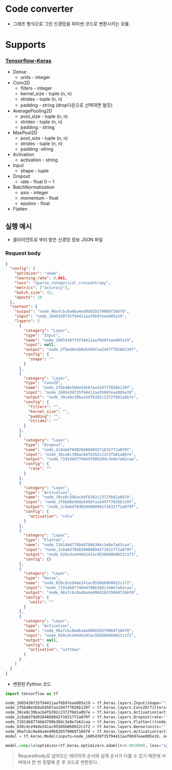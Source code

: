 # Code converter
- 그래프 형식으로 그린 신경망을 파이썬 코드로 변환시키는 모듈.

# Supports
### [Tensorflow-Keras](https://www.tensorflow.org/?hl=ko)
  - Dense
    - units - integer
  - Conv2D
    - filters - integer
    - kernel_size - tuple (n, n)
    - strides - tuple (n, n)
    - padding - string (drop다운으로 선택하면 될듯)
  - AveragePooling2D
    - pool_size - tuple (n, n)
    - strides - tuple (n, n)
    - padding - string
  - MaxPool2D
    - pool_size - tuple (n, n)
    - strides - tuple (n, n)
    - padding -string
  - Activation
    - activation - string
  - Input
    - shape - tuple
  - Dropout
    - rate - float 0 ~ 1
  - BatchNormalization
    - axis - integer
    - momentum - float
    - epsilon - float
  - Flatten


## 실행 예시
- 클라이언트로 부터 받은 신경망 정보 JSON 파일

### Request body
```json
{
  "config": {
    "optimizer": "adam",
    "learning_rate": 0.001,
    "loss": "sparse_categorical_crossentropy",
    "metrics": ["accuracy"],
    "batch_size": 32,
    "epochs": 10
  },
  "content": {
    "output": "node_96afcbc0a4ba4ed9b02b579068f166f0",
    "input": "node_1605430f35f94411aaf6b97eae005e19",
    "layers": [
      {
        "category": "Layer",
        "type": "Input",
        "name": "node_1605430f35f94411aaf6b97eae005e19",
        "input": null,
        "output": "node_2fbbd8e5b0a5456faa2d47f7026b139f",
        "config": {
          "shape": ""
        }
      },
      {
        "category": "Layer",
        "type": "Conv2D",
        "name": "node_2fbbd8e5b0a5456faa2d47f7026b139f",
        "input": "node_1605430f35f94411aaf6b97eae005e19",
        "output": "node_39ce8c39bacb4fb392c2372fb81a0b7e",
        "config": {
          "filters": "",
          "kernel_size": "",
          "padding": "",
          "strides": ""
        }
      },
      {
        "category": "Layer",
        "type": "Dropout",
        "name": "node_2c8a6d78d0204888942f16317f2a079f",
        "input": "node_39ce8c39bacb4fb392c2372fb81a0b7e",
        "output": "node_71914b8774b64700b38dc3e8e7a62caa",
        "config": {
          "rate": ""
        }
      },
      {
        "category": "Layer",
        "type": "Activation",
        "name": "node_39ce8c39bacb4fb392c2372fb81a0b7e",
        "input": "node_2fbbd8e5b0a5456faa2d47f7026b139f",
        "output": "node_2c8a6d78d0204888942f16317f2a079f",
        "config": {
          "activation": "relu"
        }
      },
      {
        "category": "Layer",
        "type": "Flatten",
        "name": "node_71914b8774b64700b38dc3e8e7a62caa",
        "input": "node_2c8a6d78d0204888942f16317f2a079f",
        "output": "node_020cdce94de241ac9556bb0b0022c1f2",
        "config": {}
      },
      {
        "category": "Layer",
        "type": "Dense",
        "name": "node_020cdce94de241ac9556bb0b0022c1f2",
        "input": "node_71914b8774b64700b38dc3e8e7a62caa",
        "output": "node_96afcbc0a4ba4ed9b02b579068f166f0",
        "config": {
          "units": ""
        }
      },
      {
        "category": "Layer",
        "type": "Activation",
        "name": "node_96afcbc0a4ba4ed9b02b579068f166f0",
        "input": "node_020cdce94de241ac9556bb0b0022c1f2",
        "output": null,
        "config": {
          "activation": "softmax"
        }
      }
    ]
  }
}

```

- 변환된 Python 코드
```python
import tensorflow as tf

node_1605430f35f94411aaf6b97eae005e19 = tf.keras.layers.Input(shape="")
node_2fbbd8e5b0a5456faa2d47f7026b139f = tf.keras.layers.Conv2D(filters="", kernel_size="", padding="", strides="")(node_1605430f35f94411aaf6b97eae005e19)
node_39ce8c39bacb4fb392c2372fb81a0b7e = tf.keras.layers.Activation(activation="relu")(node_2fbbd8e5b0a5456faa2d47f7026b139f)
node_2c8a6d78d0204888942f16317f2a079f = tf.keras.layers.Dropout(rate="")(node_39ce8c39bacb4fb392c2372fb81a0b7e)
node_71914b8774b64700b38dc3e8e7a62caa = tf.keras.layers.Flatten()(node_2c8a6d78d0204888942f16317f2a079f)
node_020cdce94de241ac9556bb0b0022c1f2 = tf.keras.layers.Dense(units="")(node_71914b8774b64700b38dc3e8e7a62caa)
node_96afcbc0a4ba4ed9b02b579068f166f0 = tf.keras.layers.Activation(activation="softmax")(node_020cdce94de241ac9556bb0b0022c1f2)
model = tf.keras.Model(inputs=node_1605430f35f94411aaf6b97eae005e19, outputs=node_96afcbc0a4ba4ed9b02b579068f166f0)

model.compile(optimizer=tf.keras.optimizers.adam(lr=0.001000), loss="sparse_categorical_crossentropy", metrics=["accuracy"])

```

> Requestbody로 넘어오는 레이어의 순서와 실제 순서가 다를 수 있기 때문에 서버에서 한 번 정렬해 준 후 코드로 변환된다.
